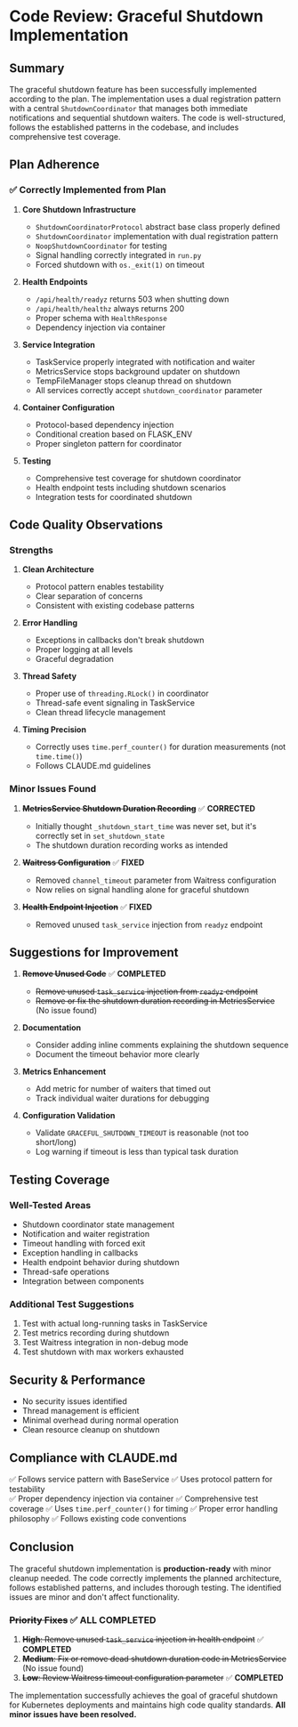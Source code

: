 # Code Review: Graceful Shutdown Implementation

## Summary

The graceful shutdown feature has been successfully implemented according to the plan. The implementation uses a dual registration pattern with a central `ShutdownCoordinator` that manages both immediate notifications and sequential shutdown waiters. The code is well-structured, follows the established patterns in the codebase, and includes comprehensive test coverage.

## Plan Adherence

### ✅ Correctly Implemented from Plan

1. **Core Shutdown Infrastructure**
   - `ShutdownCoordinatorProtocol` abstract base class properly defined
   - `ShutdownCoordinator` implementation with dual registration pattern
   - `NoopShutdownCoordinator` for testing
   - Signal handling correctly integrated in `run.py`
   - Forced shutdown with `os._exit(1)` on timeout

2. **Health Endpoints**
   - `/api/health/readyz` returns 503 when shutting down
   - `/api/health/healthz` always returns 200
   - Proper schema with `HealthResponse`
   - Dependency injection via container

3. **Service Integration**
   - TaskService properly integrated with notification and waiter
   - MetricsService stops background updater on shutdown
   - TempFileManager stops cleanup thread on shutdown
   - All services correctly accept `shutdown_coordinator` parameter

4. **Container Configuration**
   - Protocol-based dependency injection
   - Conditional creation based on FLASK_ENV
   - Proper singleton pattern for coordinator

5. **Testing**
   - Comprehensive test coverage for shutdown coordinator
   - Health endpoint tests including shutdown scenarios
   - Integration tests for coordinated shutdown

## Code Quality Observations

### Strengths

1. **Clean Architecture**
   - Protocol pattern enables testability
   - Clear separation of concerns
   - Consistent with existing codebase patterns

2. **Error Handling**
   - Exceptions in callbacks don't break shutdown
   - Proper logging at all levels
   - Graceful degradation

3. **Thread Safety**
   - Proper use of `threading.RLock()` in coordinator
   - Thread-safe event signaling in TaskService
   - Clean thread lifecycle management

4. **Timing Precision**
   - Correctly uses `time.perf_counter()` for duration measurements (not `time.time()`)
   - Follows CLAUDE.md guidelines

### Minor Issues Found

1. ~~**MetricsService Shutdown Duration Recording**~~ ✅ **CORRECTED**
   - Initially thought `_shutdown_start_time` was never set, but it's correctly set in `set_shutdown_state`
   - The shutdown duration recording works as intended

2. ~~**Waitress Configuration**~~ ✅ **FIXED**
   - Removed `channel_timeout` parameter from Waitress configuration
   - Now relies on signal handling alone for graceful shutdown

3. ~~**Health Endpoint Injection**~~ ✅ **FIXED**
   - Removed unused `task_service` injection from `readyz` endpoint

## Suggestions for Improvement

1. ~~**Remove Unused Code**~~ ✅ **COMPLETED**
   - ~~Remove unused `task_service` injection from `readyz` endpoint~~
   - ~~Remove or fix the shutdown duration recording in MetricsService~~ (No issue found)

2. **Documentation**
   - Consider adding inline comments explaining the shutdown sequence
   - Document the timeout behavior more clearly

3. **Metrics Enhancement**
   - Add metric for number of waiters that timed out
   - Track individual waiter durations for debugging

4. **Configuration Validation**
   - Validate `GRACEFUL_SHUTDOWN_TIMEOUT` is reasonable (not too short/long)
   - Log warning if timeout is less than typical task duration

## Testing Coverage

### Well-Tested Areas

- Shutdown coordinator state management
- Notification and waiter registration
- Timeout handling with forced exit
- Exception handling in callbacks
- Health endpoint behavior during shutdown
- Thread-safe operations
- Integration between components

### Additional Test Suggestions

1. Test with actual long-running tasks in TaskService
2. Test metrics recording during shutdown
3. Test Waitress integration in non-debug mode
4. Test shutdown with max workers exhausted

## Security & Performance

- No security issues identified
- Thread management is efficient
- Minimal overhead during normal operation
- Clean resource cleanup on shutdown

## Compliance with CLAUDE.md

✅ Follows service pattern with BaseService
✅ Uses protocol pattern for testability  
✅ Proper dependency injection via container
✅ Comprehensive test coverage
✅ Uses `time.perf_counter()` for timing
✅ Proper error handling philosophy
✅ Follows existing code conventions

## Conclusion

The graceful shutdown implementation is **production-ready** with minor cleanup needed. The code correctly implements the planned architecture, follows established patterns, and includes thorough testing. The identified issues are minor and don't affect functionality.

### ~~Priority Fixes~~ ✅ **ALL COMPLETED**

1. ~~**High**: Remove unused `task_service` injection in health endpoint~~ ✅ **COMPLETED**
2. ~~**Medium**: Fix or remove dead shutdown duration code in MetricsService~~ (No issue found)
3. ~~**Low**: Review Waitress timeout configuration parameter~~ ✅ **COMPLETED**

The implementation successfully achieves the goal of graceful shutdown for Kubernetes deployments and maintains high code quality standards. **All minor issues have been resolved.**